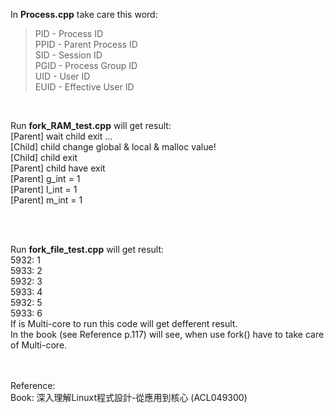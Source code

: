 <p>In <b herf="https://github.com/PietaTony/C-Cpp_learn/blob/master/Process/Process.cpp">Process.cpp</b> take care this word:<blockquote cite="https://stackoverflow.com/questions/41498383/what-do-the-identifiers-pid-ppid-sid-pgid-uid-euid-mean?utm_medium=organic&utm_source=google_rich_qa&utm_campaign=google_rich_qa">
  PID - Process ID<br>
  PPID - Parent Process ID<br>
  SID - Session ID<br>
  PGID - Process Group ID<br>
  UID - User ID<br>
  EUID - Effective User ID<br>
</blockquote></p>
<br>
<p>
  Run <b herf="https://github.com/PietaTony/C-Cpp_learn/blob/master/Process/fork_RAM_test.cpp">fork_RAM_test.cpp</b> will get result:<br>
  [Parent] wait child exit ...<br>
  [Child] child change global & local & malloc value!<br>
  [Child] child exit<br>
  [Parent] child have exit<br>
  [Parent] g_int = 1<br>
  [Parent] l_int = 1<br>
  [Parent] m_int = 1<br>
</p><br>
<br>
<p>
  Run <b herf="https://github.com/PietaTony/C-Cpp_learn/blob/master/Process/fork_file_test.cpp">fork_file_test.cpp</b> will get result:<br>
  5932: 1<br>
  5933: 2<br>
  5932: 3<br>
  5933: 4<br>
  5932: 5<br>
  5933: 6<br>
  If is Multi-core to run this code will get defferent result.<br>
  In the book (see Reference p.117) will see, when use fork() have to take care of Multi-core.<br>
</p><br>
<br>
Reference:<br>
Book: 深入理解Linuxt程式設計-從應用到核心 (ACL049300)<br>
